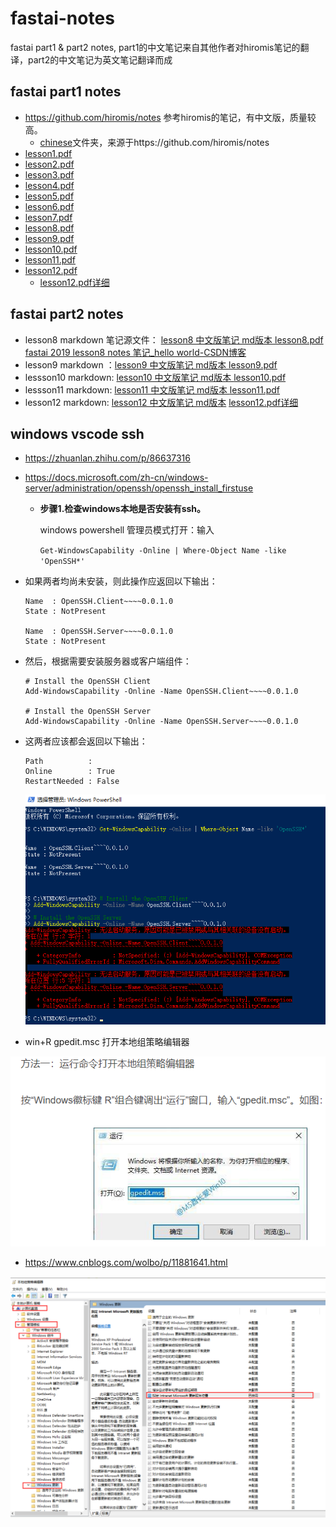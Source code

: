 # fastai-notes
fastai part1 &amp; part2 notes, part1的中文笔记来自其他作者对hiromis笔记的翻译，part2的中文笔记为英文笔记翻译而成

## fastai part1 notes
- https://github.com/hiromis/notes 参考hiromis的笔记，有中文版，质量较高。
  - [chinese](/chinese)文件夹，来源于https://github.com/hiromis/notes 
- [lesson1.pdf](https://github.com/HaronCHou/fastai-notes/blob/main/Lesson1.pdf)
- [lesson2.pdf](https://github.com/HaronCHou/fastai-notes/blob/main/Lesson2.pdf)
- [lesson3.pdf](https://github.com/HaronCHou/fastai-notes/blob/main/Lesson3.pdf)
- [lesson4.pdf](https://github.com/HaronCHou/fastai-notes/blob/main/Lesson4.pdf)
- [lesson5.pdf](https://github.com/HaronCHou/fastai-notes/blob/main/Lesson5.pdf)
- [lesson6.pdf](https://github.com/HaronCHou/fastai-notes/blob/main/Lesson6.pdf)
- [lesson7.pdf](https://github.com/HaronCHou/fastai-notes/blob/main/Lesson7.pdf)
- [lesson8.pdf](https://github.com/HaronCHou/fastai-notes/blob/main/lesson8.pdf)
- [lesson9.pdf](https://github.com/HaronCHou/fastai-notes/blob/main/lesson9.pdf)
- [lesson10.pdf](https://github.com/HaronCHou/fastai-notes/blob/main/lesson10.pdf)
- [lesson11.pdf](https://github.com/HaronCHou/fastai-notes/blob/main/lesson11.pdf)
- [lesson12.pdf](https://github.com/HaronCHou/fastai-notes/blob/main/lesson12%20%E7%BD%91%E7%BB%9C%E7%AC%94%E8%AE%B0.pdf)
  - [lesson12.pdf详细](https://github.com/HaronCHou/fastai-notes/blob/main/Lesson%2012%20Notes%20Advanced%20training%20techniques%3B%20ULMFiT%20from%20scratch.pdf)

## fastai part2 notes
- lesson8 markdown 笔记源文件： [lesson8 中文版笔记 md版本 ](./lesson8/lesson8.md)    [lesson8.pdf](https://github.com/HaronCHou/fastai-notes/blob/main/lesson8.pdf)    [fastai 2019 lesson8 notes 笔记_hello world-CSDN博客](https://blog.csdn.net/haronchou/article/details/120541922)
- lesson9 markdown ：[lesson9 中文版笔记 md版本 ](./lesson9/lesson9.md)     [lesson9.pdf](https://github.com/HaronCHou/fastai-notes/blob/main/lesson9.pdf)
- lessson10 markdown: [lesson10 中文版笔记 md版本 ](./lesson10/lesson10.md)  [lesson10.pdf](https://github.com/HaronCHou/fastai-notes/blob/main/lesson10.pdf)
- lessson11 markdown: [lesson11 中文版笔记 md版本 ](https://github.com/HaronCHou/fastai-notes/blob/main/lesson11/lesson11.md)   [lesson11.pdf](https://github.com/HaronCHou/fastai-notes/blob/main/lesson11.pdf)
- lesson12 markdown: [lesson12 中文版笔记 md版本](https://github.com/HaronCHou/fastai-notes/blob/main/lesson12/Lesson%2012%20Notes%20Advanced%20training%20techniques%3B%20ULMFiT%20from%20scratch.md)  [lesson12.pdf详细](https://github.com/HaronCHou/fastai-notes/blob/main/Lesson%2012%20Notes%20Advanced%20training%20techniques%3B%20ULMFiT%20from%20scratch.pdf)

## windows vscode ssh

- https://zhuanlan.zhihu.com/p/86637316

- https://docs.microsoft.com/zh-cn/windows-server/administration/openssh/openssh_install_firstuse

  - **步骤1.检查windows本地是否安装有ssh。** 

    windows powershell 管理员模式打开：输入

    `Get-WindowsCapability -Online | Where-Object Name -like 'OpenSSH*'`

- 如果两者均尚未安装，则此操作应返回以下输出：

    ```shell
    Name  : OpenSSH.Client~~~~0.0.1.0
    State : NotPresent
    
    Name  : OpenSSH.Server~~~~0.0.1.0
    State : NotPresent
    ```
    
- 然后，根据需要安装服务器或客户端组件：

    ```shell
    # Install the OpenSSH Client
    Add-WindowsCapability -Online -Name OpenSSH.Client~~~~0.0.1.0
    
    # Install the OpenSSH Server
    Add-WindowsCapability -Online -Name OpenSSH.Server~~~~0.0.1.0
    ```
    
- 这两者应该都会返回以下输出：

    ```shell
    Path          :
    Online        : True
    RestartNeeded : False
    ```
    
    
    
    ![](Snipaste_2021-10-08_10-42-16.png)

- win+R gpedit.msc 打开本地组策略编辑器

![](Snipaste_2021-10-08_11-01-59.png)

- https://www.cnblogs.com/wolbo/p/11881641.html

![](Snipaste_2021-10-08_11-02-48.png)